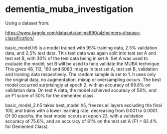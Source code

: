 # dementia_muba_investigation

Using a dataset from:

https://www.kaggle.com/datasets/anima890/alzheimers-disease-classification/

basic_model.h5 is a model trained with 95% training data, 2.5% validation data, and 2.5% test data. This test data was again split into test set A and test set B, with 30% of the test data being in set A. Set A was used to evaluate the model, set B will be used to help validate the MUBA technique. This gives 48, 112, 160 and 6080 images in test set A, test set B, validation and training data respectively. The random sample is set to 1. It uses only the original data, no augmentation, mixup or oversampling occurs. The best model occurred surprisingly at epoch 2, with an accuracy of 68.8% on validation data. On test A data, the model achieved accuracy of 58%, and an F1 score of 50% for the demented class.

basic_model_2.h5 takes best_model.h5, freezes all layers excluding the final 100, and trains with a lower learning rate, decreasing from 0.001 to 0.0001. Of 30 epochs, the best model occurs at epoch 23, with a validation accuracy of 75.6%, and an accuracy of 81% on the test set A (F1 = 82.4% for Demented Class).
